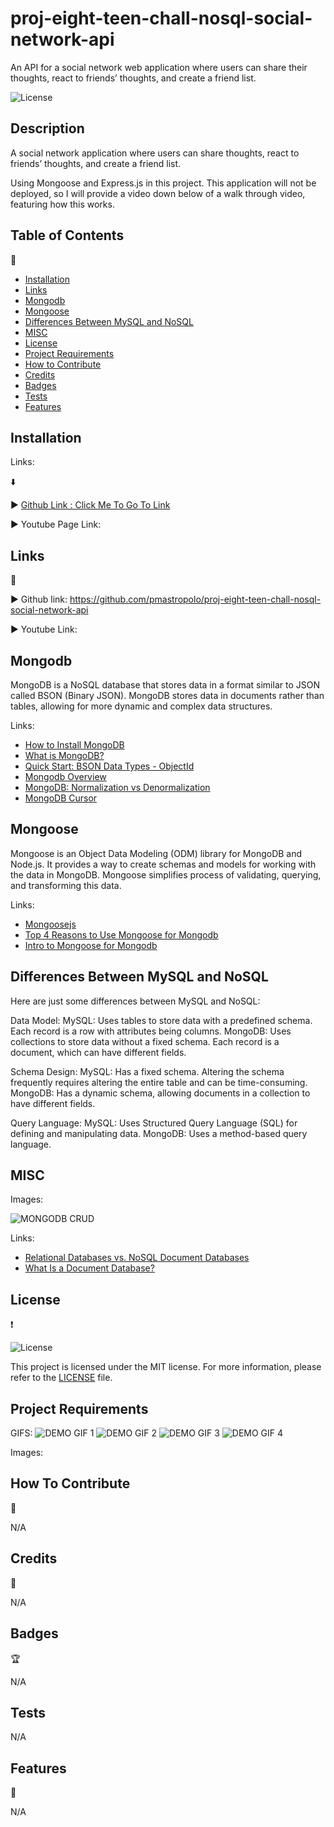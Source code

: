 # proj-eight-teen-chall-nosql-social-network-api

An API for a social network web application where users can share their thoughts, react to friends’ thoughts, and create a friend list.

![License](https://img.shields.io/badge/license-MIT-pink.svg?style=for-the-badge)

## Description

A social network application where users can share thoughts, react to friends’ thoughts, and create a friend list.

Using Mongoose and Express.js in this project. This application will not be deployed, so I will provide a video down below of a walk through video, featuring how this works.

## Table of Contents

:bookmark_tabs:

- [Installation](#installation)
- [Links](#links)
- [Mongodb](#mongodb)
- [Mongoose](#mongoose)
- [Differences Between MySQL and NoSQL](#differences-between-mysql-and-nosql)
- [MISC](misc)
- [License](#license)
- [Project Requirements](#project-requirements)
- [How to Contribute](#how-to-contribute)
- [Credits](#credits)
- [Badges](#badges)
- [Tests](#tests)
- [Features](#features)

## Installation

Links:

:arrow_down:

:arrow_forward: [Github Link : Click Me To Go To Link](https://github.com/pmastropolo/proj-eight-teen-chall-nosql-social-network-api)

:arrow_forward: Youtube Page Link:

## Links

:open_file_folder:

:arrow_forward: Github link: https://github.com/pmastropolo/proj-eight-teen-chall-nosql-social-network-api

:arrow_forward: Youtube Link:

## Mongodb

MongoDB is a NoSQL database that stores data in a format similar to JSON called BSON (Binary JSON). MongoDB stores data in documents rather than tables, allowing for more dynamic and complex data structures.

Links:

- [How to Install MongoDB](https://coding-boot-camp.github.io/full-stack/mongodb/how-to-install-mongodb)
- [What is MongoDB?](https://www.guru99.com/what-is-mongodb.html)
- [Quick Start: BSON Data Types - ObjectId](https://www.mongodb.com/developer/products/mongodb/bson-data-types-objectid/)
- [Mongodb Overview](https://www.tutorialspoint.com/mongodb/mongodb_overview.htm)
- [MongoDB: Normalization vs Denormalization](https://dev.to/damcosset/mongodb-normalization-vs-denormalization)
- [MongoDB Cursor](https://www.geeksforgeeks.org/mongodb-cursor/)

## Mongoose

Mongoose is an Object Data Modeling (ODM) library for MongoDB and Node.js. It provides a way to create schemas and models for working with the data in MongoDB. Mongoose simplifies process of validating, querying, and transforming this data.

Links:

- [Mongoosejs](https://mongoosejs.com/)
- [Top 4 Reasons to Use Mongoose for Mongodb](https://www.stackchief.com/blog/Top%204%20Reasons%20to%20Use%20Mongoose%20with%20MongoDB)
- [Intro to Mongoose for Mongodb](https://www.freecodecamp.org/news/introduction-to-mongoose-for-mongodb-d2a7aa593c57/#:~:text=Mongoose%20is%20an%20Object%20Data,library%20for%20MongoDB%20and%20Node.&text=It%20manages%20relationships%20between%20data,of%20those%20objects%20in%20MongoDB.)

## Differences Between MySQL and NoSQL

Here are just some differences between MySQL and NoSQL:

Data Model:
MySQL: Uses tables to store data with a predefined schema. Each record is a row with attributes being columns.
MongoDB: Uses collections to store data without a fixed schema. Each record is a document, which can have different fields.

Schema Design:
MySQL: Has a fixed schema. Altering the schema frequently requires altering the entire table and can be time-consuming.
MongoDB: Has a dynamic schema, allowing documents in a collection to have different fields.

Query Language:
MySQL: Uses Structured Query Language (SQL) for defining and manipulating data.
MongoDB: Uses a method-based query language.

## MISC

Images:

![MONGODB CRUD](Images/crud-operations-mongodb.png)

Links:

- [Relational Databases vs. NoSQL Document Databases](https://lennilobel.wordpress.com/2015/06/01/relational-databases-vs-nosql-document-databases/)
- [What Is a Document Database?](https://aws.amazon.com/nosql/document/)

## License

:heavy_exclamation_mark:

![License](https://img.shields.io/badge/license-MIT-pink.svg?style=for-the-badge)

This project is licensed under the MIT license. For more information, please refer to the [LICENSE](./LICENSE) file.

## Project Requirements

GIFS:
![DEMO GIF 1](Images/18-nosql-homework-demo-01.gif)
![DEMO GIF 2](Images/18-nosql-homework-demo-02.gif)
![DEMO GIF 3](Images/18-nosql-homework-demo-03.gif)
![DEMO GIF 4](Images/18-nosql-homework-demo-04.gif)

Images:

## How To Contribute

:tada:

N/A

## Credits

:name_badge:

N/A

## Badges

:trophy:

N/A

## Tests

N/A

## Features

:sparkler:

N/A
